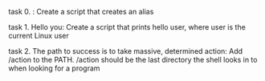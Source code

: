 task 0. <o>: Create a script that creates an alias

 task 1. Hello you: Create a script that prints hello user, where user is the current Linux user

 task 2. The path to success is to take massive, determined action: Add /action to the PATH. /action should be the last directory the shell looks in  to when looking for a program

